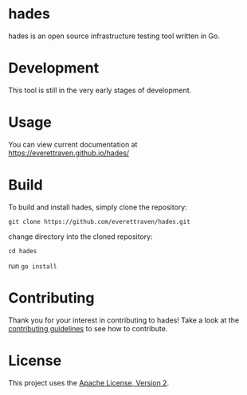 # hades
hades is an open source infrastructure testing tool written in Go.

# Development
This tool is still in the very early stages of development.

# Usage
You can view current documentation at https://everettraven.github.io/hades/

# Build
To build and install hades, simply clone the repository:
```
git clone https://github.com/everettraven/hades.git
```

change directory into the cloned repository:
```
cd hades
```

run `go install`

# Contributing
Thank you for your interest in contributing to hades! Take a look at the [contributing guidelines](.github/Contributing.MD) to see how to contribute.

# License
This project uses the [Apache License, Version 2](LICENSE).
